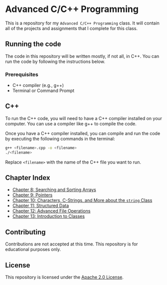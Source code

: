 # Advanced C/C++ Programming

This is a repository for my `Advanced C/C++ Programming` class. It will contain all of the projects and assignments that I complete for this class.

## Running the code

The code in this repository will be written mostly, if not all, in C++. You can run the code by following the instructions below.

### Prerequisites

- C++ compiler (e.g., g++)
- Terminal or Command Prompt

## C++

To run the C++ code, you will need to have a C++ compiler installed on your computer. You can use a compiler like g++ to compile the code.

Once you have a C++ compiler installed, you can compile and run the code by executing the following commands in the terminal:

```sh
g++ <filename>.cpp -o <filename>
./<filename>
```

Replace `<filename>` with the name of the C++ file you want to run.

## Chapter Index

- [Chapter 8: Searching and Sorting Arrays](Exercises/chapter-08)
- [Chapter 9: Pointers](Exercises/chapter-09)
- [Chapter 10: Characters, C-Strings, and More about the `string` Class](Exercises/chapter-10)
- [Chapter 11: Structured Data](Exercises/chapter-11)
- [Chapter 12: Advanced File Operations](Exercises/chapter-12)
- [Chapter 13: Introduction to Classes](Exercises/chapter-13)

## Contributing

Contributions are not accepted at this time. This repository is for educational purposes only.

## License

This repository is licensed under the [Apache 2.0 License](LICENSE).
